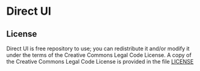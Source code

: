 # Direct UI

## License
Direct UI is free repository to use; you can redistribute it and/or modify it under the terms of the
Creative Commons Legal Code License. A copy of the Creative Commons Legal Code License is provided 
in the file [LICENSE](LICENSE)
